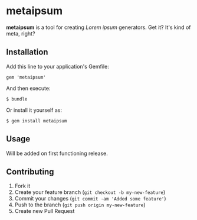 # metaipsum

**metaipsum** is a tool for creating *Lorem ipsum* generators. Get it? It's kind of meta, right?

## Installation

Add this line to your application's Gemfile:

    gem 'metaipsum'

And then execute:

    $ bundle

Or install it yourself as:

    $ gem install metaipsum

## Usage

Will be added on first functioning release.

## Contributing

1. Fork it
2. Create your feature branch (`git checkout -b my-new-feature`)
3. Commit your changes (`git commit -am 'Added some feature'`)
4. Push to the branch (`git push origin my-new-feature`)
5. Create new Pull Request
